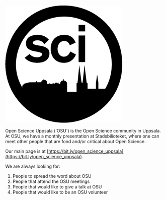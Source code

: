 ![](osu_logo_25.png)

Open Science Uppsala ('OSU') is the Open Science community in Uppsala.
At OSU, we have a monthly presentation at Stadsbilioteket,
where one can meet other people that are fond and/or critical about Open Science.

Our main page is at [https://bit.ly/open_science_uppsala](https://bit.ly/open_science_uppsala).

We are always looking for:

 1. People to spread the word about OSU
 2. People that attend the OSU meetings
 3. People that would like to give a talk at OSU
 4. People that would like to be an OSU volunteer


